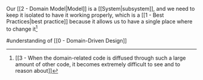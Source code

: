Our [[2 - Domain Model|Model]] is a [[System|subsystem]], and we need to keep it isolated to have it working properly, which is a [[1 - Best Practices|best practice]] because it allows us to have a single place where to change it[^1]

#understanding  of [[0 - Domain-Driven Design]]

[^1]: [[3 - When the domain-related code is diffused through such a large amount of other code, it becomes extremely difficult to see and to reason about]]